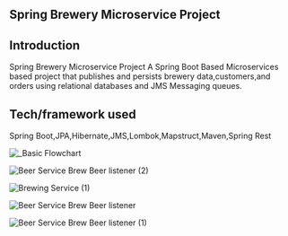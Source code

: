 ## Spring Brewery Microservice Project

## Introduction
Spring Brewery Microservice Project A Spring Boot Based Microservices based project that publishes and persists brewery data,customers,and orders using relational databases and JMS Messaging queues.




## Tech/framework used

Spring Boot,JPA,Hibernate,JMS,Lombok,Mapstruct,Maven,Spring Rest

![_Basic Flowchart](https://user-images.githubusercontent.com/37083547/73685359-07e87380-4694-11ea-9c00-22c176543040.png)




![Beer Service Brew Beer listener (2)](https://user-images.githubusercontent.com/37083547/73286008-e899a400-41c4-11ea-8419-d3846d5de889.jpeg)



![Brewing Service (1)](https://user-images.githubusercontent.com/37083547/73275446-1aa30a00-41b5-11ea-8961-00b2cd87c8ba.jpeg)


![Beer Service Brew Beer listener](https://user-images.githubusercontent.com/37083547/73275170-baac6380-41b4-11ea-9f90-a8ef2d89a436.jpeg)


![Beer Service Brew Beer listener (1)](https://user-images.githubusercontent.com/37083547/73275834-b6347a80-41b5-11ea-8f36-0638a691506d.jpeg)
